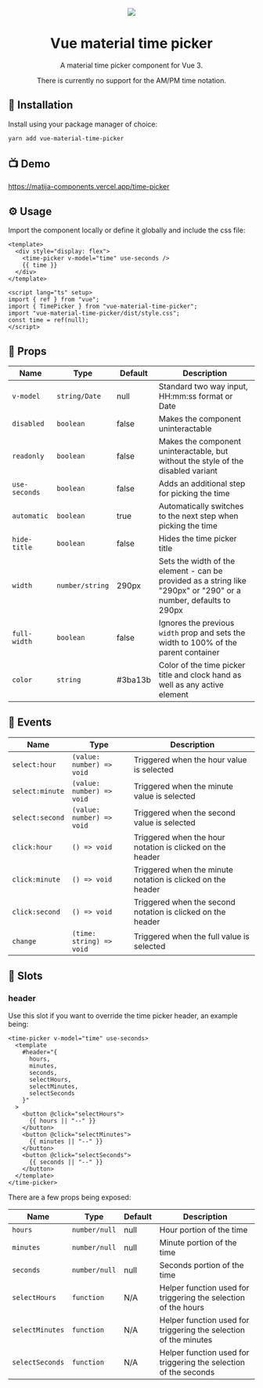 <div align="center">
  <img src="https://github.com/MatijaNovosel/vue-material-time-picker/assets/36193643/90057a83-6115-41a3-911e-9eab0702c497" />
</div>

<h1 align=center>Vue material time picker</h1>
<p align=center>A material time picker component for Vue 3.</p>
<p align=center>There is currently no support for the AM/PM time notation.</p>

## 🚀 Installation

Install using your package manager of choice:

```bash
yarn add vue-material-time-picker
```

## 📺 Demo

https://matija-components.vercel.app/time-picker

## ⚙️ Usage

Import the component locally or define it globally and include the css file:

```vue
<template>
  <div style="display: flex">
    <time-picker v-model="time" use-seconds />
    {{ time }}
  </div>
</template>

<script lang="ts" setup>
import { ref } from "vue";
import { TimePicker } from "vue-material-time-picker";
import "vue-material-time-picker/dist/style.css";
const time = ref(null);
</script>
```

## 📃 Props

| Name          | Type            | Default | Description                                                                                                      |
| ------------- | --------------- | ------- | ---------------------------------------------------------------------------------------------------------------- |
| `v-model`     | `string/Date`   | null    | Standard two way input, HH:mm:ss format or Date                                                                  |
| `disabled`    | `boolean`       | false   | Makes the component uninteractable                                                                               |
| `readonly`    | `boolean`       | false   | Makes the component uninteractable, but without the style of the disabled variant                                |
| `use-seconds` | `boolean`       | false   | Adds an additional step for picking the time                                                                     |
| `automatic`   | `boolean`       | true    | Automatically switches to the next step when picking the time                                                    |
| `hide-title`  | `boolean`       | false   | Hides the time picker title                                                                                      |
| `width`       | `number/string` | 290px   | Sets the width of the element - can be provided as a string like "290px" or "290" or a number, defaults to 290px |
| `full-width`  | `boolean`       | false   | Ignores the previous `width` prop and sets the width to 100% of the parent container                             |
| `color`       | `string`        | #3ba13b | Color of the time picker title and clock hand as well as any active element                                      |

## 🎺 Events

| Name            | Type                      | Description                                                 |
| --------------- | ------------------------- | ----------------------------------------------------------- |
| `select:hour`   | `(value: number) => void` | Triggered when the hour value is selected                   |
| `select:minute` | `(value: number) => void` | Triggered when the minute value is selected                 |
| `select:second` | `(value: number) => void` | Triggered when the second value is selected                 |
| `click:hour`    | `() => void`              | Triggered when the hour notation is clicked on the header   |
| `click:minute`  | `() => void`              | Triggered when the minute notation is clicked on the header |
| `click:second`  | `() => void`              | Triggered when the second notation is clicked on the header |
| `change`        | `(time: string) => void`  | Triggered when the full value is selected                   |

## 🧩 Slots

### header

Use this slot if you want to override the time picker header, an example being:

```vue
<time-picker v-model="time" use-seconds>
  <template
    #header="{
      hours,
      minutes,
      seconds,
      selectHours,
      selectMinutes,
      selectSeconds
    }"
  >
    <button @click="selectHours">
      {{ hours || "--" }}
    </button>
    <button @click="selectMinutes">
      {{ minutes || "--" }}
    </button>
    <button @click="selectSeconds">
      {{ seconds || "--" }}
    </button>
  </template>
</time-picker>
```

There are a few props being exposed:

| Name            | Type          | Default | Description                                                      |
| --------------- | ------------- | ------- | ---------------------------------------------------------------- |
| `hours`         | `number/null` | null    | Hour portion of the time                                         |
| `minutes`       | `number/null` | null    | Minute portion of the time                                       |
| `seconds`       | `number/null` | null    | Seconds portion of the time                                      |
| `selectHours`   | `function`    | N/A     | Helper function used for triggering the selection of the hours   |
| `selectMinutes` | `function`    | N/A     | Helper function used for triggering the selection of the minutes |
| `selectSeconds` | `function`    | N/A     | Helper function used for triggering the selection of the seconds |
